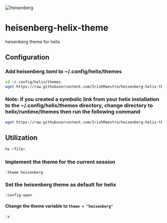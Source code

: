 ![heisenberg](https://user-images.githubusercontent.com/70972101/194722007-48d509de-bc89-4b43-b750-b1ffbfbd73e5.jpeg)

# heisenberg-helix-theme
heisenberg theme for helix 

## Configuration

### Add heisenberg.toml to ~/.config/helix/themes

```bash 
cd ~/.config/helix/themes
wget https://raw.githubusercontent.com/IrishMaestro/heisenberg-helix-theme/master/heisenberg.toml
```

### Note:  if you created a symbolic link from your helix installation to the ~/.config/helix/themes directory, change directory to helix/runtime/themes then run the following command

```bash 
wget https://raw.githubusercontent.com/IrishMaestro/heisenberg-helix-theme/master/heisenberg.toml
```

## Utilization

```bash
hx <file>
```

### Implement the theme for the current session

```vim
:theme heisenberg
```

### Set the heisenberg theme as default for helix

```vim
:config-open
```
#### Change the theme variable to `theme = "heisenberg"`

```vim
:x
```
